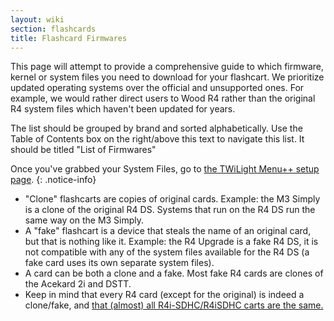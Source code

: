 ```yaml
---
layout: wiki
section: flashcards
title: Flashcard Firmwares
---
```


This page will attempt to provide a comprehensive guide to which firmware, kernel or system files you need to download for your flashcart.
We prioritize updated operating systems over the official and unsupported ones. For example, we would rather direct users to Wood R4 rather than the original R4 system files which haven't been updated for years.

The list should be grouped by brand and sorted alphabetically. Use the Table of Contents box on the right/above this text to navigate this list. It should be titled "List of Firmwares"

Once you've grabbed your System Files, go to [the TWiLight Menu++ setup page](twilight).
{: .notice-info}

- "Clone" flashcarts are copies of original cards. Example: the M3 Simply is a clone of the original R4 DS. Systems that run on the R4 DS run the same way on the M3 Simply.
- A "fake" flashcart is a device that steals the name of an original card, but that is nothing like it. Example: the R4 Upgrade is a fake R4 DS, it is not compatible with any of the system files available for the R4 DS (a fake card uses its own separate system files).
- A card can be both a clone and a fake. Most fake R4 cards are clones of the Acekard 2i and DSTT.
- Keep in mind that every R4 card (except for the original) is indeed a clone/fake, and [that (almost) all R4i-SDHC/R4iSDHC carts are the same.](https://gbatemp.net/threads/proof-that-almost-all-r4i-sdhc-r4isdhc-carts-are-literally-the-same-carts.514539/)

